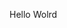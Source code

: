 Hello Wolrd














































































































































































































































































































































































































































































































































































































































































































































































































































































































































































































































































































































































































































































































































































































































































































































































































































































































































































































































































































































































































































































